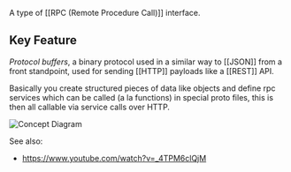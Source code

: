 
A type of [[RPC (Remote Procedure Call)]] interface.

## Key Feature

*Protocol buffers*, a binary protocol used in a similar way to [[JSON]] from a front standpoint, used for sending [[HTTP]] payloads like a [[REST]] API.

Basically you create structured pieces of data like objects and define rpc services which can be called (a la functions) in special proto files, this is then all callable via service calls over HTTP.

![Concept Diagram](https://grpc.io/img/landing-2.svg)

See also:
- https://www.youtube.com/watch?v=_4TPM6clQjM